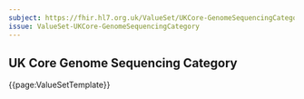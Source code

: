 ```yaml
---
subject: https://fhir.hl7.org.uk/ValueSet/UKCore-GenomeSequencingCategory
issue: ValueSet-UKCore-GenomeSequencingCategory
---
```

## UK Core Genome Sequencing Category

{{page:ValueSetTemplate}}